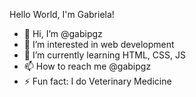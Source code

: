 Hello World, I'm Gabriela!

- 👋 Hi, I’m @gabipgz
- 👀 I’m interested in web development
- 🌱 I’m currently learning HTML, CSS, JS
- 📫 How to reach me @gabipgz
- ⚡ Fun fact: I do Veterinary Medicine

<!---
gabipgz/gabipgz is a ✨ special ✨ repository because its `README.md` (this file) appears on your GitHub profile.
You can click the Preview link to take a look at your changes.
--->
